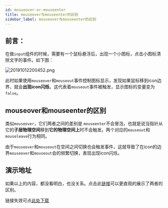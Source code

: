```yaml
---
id: mouseover-or-mouseenter
title: mouseover与mouseenter的区别
sidebar_label: mouseover与mouseenter的区别
---
```

## 前言：
在做`input`组件的时候，需要有一个鼠标悬浮后，出现一个小图标，点击小图标清除文字的事件。如下图：

![20191012200452.png](https://robbie-blog.oss-cn-shanghai.aliyuncs.com/img/20191012200452.png)

此时如果使用`mouseover`和`mouseout`事件控制图标显示，发现如果鼠标移到icon边界，就会**出现icon闪烁**。这代表着`mouseout`事件被触发，显示图标的变量变为`false`。
<!--more-->
## mouseover和mouseenter的区别

类似`mouseover`，它们两者之间的差别是 `mouseenter`不会冒泡，也就是说当指针从它的**子层物理空间**移到**它的物理空间上**时不会触发。两个对应的`mouseout`和`mouseleave`行为相同。

由于`mouseover`和`mouseout`在空间之间切换也会触发事件，这就导致了在icon的边界`mouseover`和`mouseout`会的频繁切换，表现出现icon闪烁。

## 演示地址
如果以上的内容，都没看明白，也没关系。点击此[链接](https://qianlongo.github.io/zepto-analysis/example/event/mouseEnter-mouseOver.html)可以更直观的展示了两者的区别。

链接失效可点[此处下载](https://robbie-blog.oss-cn-shanghai.aliyuncs.com/mouseover%26mouseenter.html)